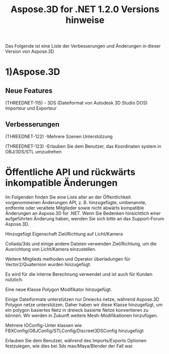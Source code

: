 ﻿---
title: Aspose.3D for .NET 1.2.0 Versions hinweise
type: docs
weight: 10
url: /de/net/aspose-3d-for-net-1-2-0-release-notes/
---
Das Folgende ist eine Liste der Verbesserungen und Änderungen in dieser Version von Aspose.3D
# **1)Aspose.3D**
## **Neue Features**
(THREEDNET-115) - 3DS (Dateiformat von Autodesk 3D Studio DOS) Importeur und Exporteur
## **Verbesserungen**
(THREEDNET-122) -Mehrere Szenen Unterstützung

(THREEDNET-123) -Erlauben Sie dem Benutzer, das Koordinaten system in OBJ/3DS/STL umzudrehen
# **Öffentliche API und rückwärts inkompatible Änderungen**
Im Folgenden finden Sie eine Liste aller an der Öffentlichkeit vorgenommenen Änderungen API, z. B. hinzugefügte, umbenannte, entfernte oder veraltete Mitglieder sowie nicht abwärts kompatible Änderungen an Aspose.3D for .NET. Wenn Sie Bedenken hinsichtlich einer aufgeführten Änderung haben, wenden Sie sich bitte an das Support-Forum Aspose.3D.

Hinzugefügt Eigenschaft Ziel/Richtung auf Licht/Kamera

Collada/3ds und einige andere Dateien verwenden Ziel/Richtung, um die Ausrichtung von Licht/Kamera einzustellen.

Weitere Mitglieds methoden und Operator überladungen für Vector2/Quaternion wurden hinzugefügt.

Es wird für die interne Berechnung verwendet und ist auch für Kunden nützlich.

Eine neue Klasse Polygon Modifikator hinzugefügt.

Einige Dateiformate unterstützen nur Dreiecks netze, während Aspose.3D Polygon netze unterstützen. Daher haben wir diese Klasse hinzugefügt, um ein polygon basiertes Netz in dreieck basierte Netze konvertieren zu können.
Wir werden in Zukunft weitere Mesh-Modifikationen hinzufügen.

Mehrere IOConfig-Unter klassen wie FBXConfig/OBJConfig/STLConfig/Discreet3DSConfig hinzugefügt

Erlauben Sie dem Benutzer, während des Imports/Exports Optionen festzulegen, wie dies bei 3ds max/Maya/Blender der Fall war.
